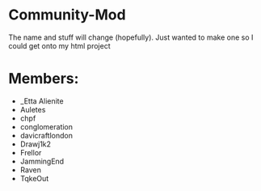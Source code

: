 # Community-Mod
The name and stuff will change (hopefully). Just wanted to make one so I could get onto my html project
# Members:
* _Etta Alienite
* Auletes
* chpf
* conglomeration
* davicraftlondon
* Drawj1k2
* Frellor
* JammingEnd
* Raven
* TqkeOut